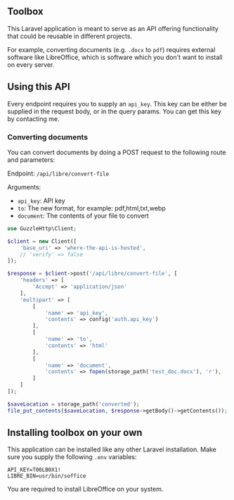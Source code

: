 ## Toolbox

This Laravel application is meant to serve as an API offering functionality 
that could be reusable in different projects.

For example, converting documents (e.g. `.docx` to `pdf`) requires external software 
like LibreOffice, which is software which you don't want to install on every server.

## Using this API

Every endpoint requires you to supply an `api_key`. This key can be either be supplied in
the request body, or in the query params. You can get this key by contacting me.

### Converting documents
You can convert documents by doing a POST request to the following route and parameters:

Endpoint: `/api/libre/convert-file`

Arguments:
- `api_key`: API key
- `to`: The new format, for example: pdf,html,txt,webp
- `document`: The contents of your file to convert


```php
use GuzzleHttp\Client;

$client = new Client([
    'base_uri' => 'where-the-api-is-hosted', 
    // 'verify' => false
]);

$response = $client->post('/api/libre/convert-file', [
    'headers' => [
        'Accept' => 'application/json'
    ],
    'multipart' => [
        [
            'name' => 'api_key',
            'contents' => config('auth.api_key')
        ],
        [
            'name' => 'to',
            'contents' => 'html'
        ],
        [
            'name' => 'document',
            'contents' => fopen(storage_path('test_doc.docx'), 'r'),
        ]
    ]
]);

$saveLocation = storage_path('converted');
file_put_contents($saveLocation, $response->getBody()->getContents());
```

## Installing toolbox on your own

This application can be installed like any other Laravel installation.
Make sure you supply the following `.env` variables:

```dotenv
API_KEY=T00LB0X1!
LIBRE_BIN=usr/bin/soffice
```

You are required to install LibreOffice on your system.
